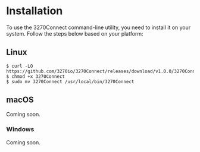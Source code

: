 # Installation

To use the 3270Connect command-line utility, you need to install it on your system. Follow the steps below based on your platform:

## Linux

```shell
$ curl -LO https://github.com/3270io/3270Connect/releases/download/v1.0.0/3270Connect
$ chmod +x 3270Connect
$ sudo mv 3270Connect /usr/local/bin/3270Connect
```

## macOS

Coming soon.

### Windows

Coming soon.